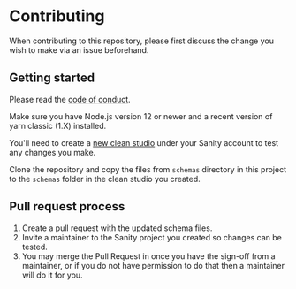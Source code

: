 # Contributing

When contributing to this repository, please first discuss the change you wish to make via an issue beforehand.

## Getting started

Please read the [code of conduct](https://github.com/matthewlynch/roadtofreeme-cms/blob/main/CODE_OF_CONDUCT.md).

Make sure you have Node.js version 12 or newer and a recent version of yarn classic (1.X) installed.

You'll need to create a [new clean studio](https://www.sanity.io/create) under your Sanity account to test any changes you make.

Clone the repository and copy the files from `schemas` directory in this project to the `schemas` folder in the clean studio you created.

## Pull request process

1. Create a pull request with the updated schema files.
2. Invite a maintainer to the Sanity project you created so changes can be tested.
3. You may merge the Pull Request in once you have the sign-off from a maintainer, or if you do not have permission to do that then a maintainer will do it for you.
